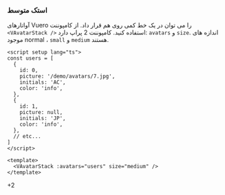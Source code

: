 ### استک متوسط

آواتارهای Vuero را می توان در یک خط کمی روی هم قرار داد.
از کامپوننت `<VAvatarStack />` استفاده کنید. کامپوننت 2 پراپ دارد:
`avatars` و `size`. اندازه های موجود normal ، `small` و `medium` هستند.

<!--code-->

```vue
<script setup lang="ts">
const users = [
  {
    id: 0,
    picture: '/demo/avatars/7.jpg',
    initials: 'AC',
    color: 'info',
  },
  {
    id: 1,
    picture: null,
    initials: 'JP',
    color: 'info',
  },
  // etc...
]
</script>

<template>
  <VAvatarStack :avatars="users" size="medium" />
</template>
```

<!--/code-->

<!--example-->
<div class="avatar-stack">
    <VAvatar picture="/demo/avatars/7.jpg" size="medium" />
    <VAvatar initials="JO" color="info" size="medium" />
    <VAvatar picture="/images/avatars/svg/vuero-1.svg" size="medium" />
    <VAvatar picture="/demo/avatars/5.jpg" size="medium" />
    <VAvatar initials="CP" color="success" size="medium" />
    <VAvatar picture="/demo/avatars/5.jpg" size="medium" />
    <div class="v-avatar is-medium">
        <span class="avatar is-more">
            <span class="inner">
                <span>+2</span>
            </span>
        </span>
    </div>
</div>

<!--/example-->
